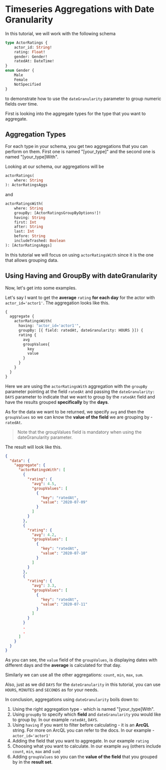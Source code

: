 # Timeseries Aggregations with Date Granularity

In this tutorial, we will work with the following schema

```graphql
type ActorRatings {
	actor_id: String!
	rating: Float!
	gender: Gender!
	ratedAt: DateTime!
}
enum Gender {
	Male
	Female
	NotSpecified
}
```

to  demonstrate how to use the `dateGranularity` parameter to group numeric fields over time. 

First is looking into the aggregate types for the type that you want to aggregate.

##  Aggregation Types

For each type in your schema, you get two aggregations that you can perform on them. First one is named "[your_type]" and the second one is named "[your_type]With".

Looking at our schema, our aggregations will be

```graphql
actorRatings(
	where: String
): ActorRatingsAggs
```

and

```graphql
actorRatingsWith(
    where: String
    groupBy: [ActorRatingsGroupByOptions!]!
    having: String
    first: Int
    after: String
    last: Int
    before: String
    includeTrashed: Boolean
): [ActorRatingsAggs]
```

In this tutorial we will focus on using `actorRatingsWith` since it is the one that allows grouping data.

## Using Having and GroupBy with dateGranularity

Now, let's get into some examples.

Let's say I want to get the  **average** `rating` **for each day** for the actor with `actor_id='actor1'`.
The aggregation looks like this.

```graphql	
{
  aggregate {
    actorRatingsWith(
      having: "actor_id='actor1'", 
      groupBy: [{ field: ratedAt, dateGranularity: HOURS }]) {
      rating {
        avg
        groupValues{
          key
          value
        }
      }
    }
  }
}
```

Here we are using the `actorRatingsWith` aggregation with the `groupBy` parameter pointing at the field `ratedAt` and passing the ``dateGranularity: DAYS`` parameter to indicate that we want to group by the `ratedAt` field and have the results grouped **specifically** by the **days**.

As for the data we want to be returned, we specify `avg` and then the `groupValues` so we can know the **value of the field** we are grouping by - `ratedAt`. 

> Note that the groupValues field is mandatory when using the dateGranularity parameter.

The result will look like this.

```json
{
  "data": {
    "aggregate": {
      "actorRatingsWith": [
        {
          "rating": {
            "avg": 4.5,
            "groupValues": [
              {
                "key": "ratedAt",
                "value": "2020-07-09"
              }
            ]
          }
        },
        {
          "rating": {
            "avg": 4.2,
            "groupValues": [
              {
                "key": "ratedAt",
                "value": "2020-07-10"
              }
            ]
          }
        },
        {
          "rating": {
            "avg": 3.3,
            "groupValues": [
              {
                "key": "ratedAt",
                "value": "2020-07-11"
              }
            ]
          }
        }
        .
        .
      ]
    }
  }
}
```

As you can see, the `value` field of the `groupValues`, is displaying dates with different days and the **average** is calculated for that day.

Similarly we can use all the other aggregations: `count`, `min`, `max`, `sum`.

Also, just as we did `DAYS` for the `dateGranularity` in this tutorial, you can use `HOURS`, `MINUTES` and `SECONDS` as for your needs.

In conclusion, aggregations using `dateGranularity` boils down to:

1. Using the right aggregation type - which is named "[your_type]With".
2. Using `groupBy` to specify which **field** and `dateGranularity` you would like to group by. In our example `ratedAt`, `DAYS`.
3. Using `having` if you want to filter before calculating - it is an **ArcQL** string. For more on ArcQL you can refer to the docs. In our example - `actor_id='actor1'`
4. Adding the field that you want to aggregate. In our example `rating`
5. Choosing what you want to calculate. In our example `avg` (others include `count`, `min`, `max` and `sum`)
6. Adding `groupValues` so you can the **value of the field** that you grouped by in the **result set**.
